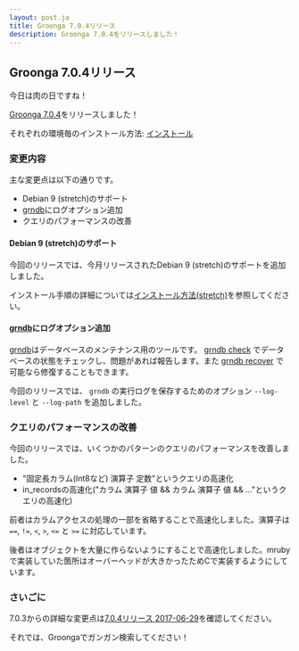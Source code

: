 ```yaml
---
layout: post.ja
title: Groonga 7.0.4リリース
description: Groonga 7.0.4をリリースしました！
---
```


## Groonga 7.0.4リリース

今日は肉の日ですね！

[Groonga 7.0.4](/ja/docs/news.html#release-7-0-4)をリリースしました！

それぞれの環境毎のインストール方法: [インストール](/ja/docs/install.html)

### 変更内容

主な変更点は以下の通りです。

  * Debian 9 (stretch)のサポート
  * [grndb](/ja/docs/reference/executables/grndb.html)にログオプション追加
  * クエリのパフォーマンスの改善

#### Debian 9 (stretch)のサポート

今回のリリースでは、今月リリースされたDebian 9 (stretch)のサポートを追加しました。

インストール手順の詳細については[インストール方法(stretch)](/ja/docs/install/debian.html#stretch)を参照してください。

#### [grndb](/ja/docs/reference/executables/grndb.html)にログオプション追加

[grndb](/ja/docs/reference/executables/grndb.html)はデータベースのメンテナンス用のツールです。
[grndb check](/ja/docs/reference/executables/grndb.html#check) でデータベースの状態をチェックし、問題があれば報告します。また [grndb recover](/ja/docs/reference/executables/grndb.html#recover) で可能なら修復することもできます。

今回のリリースでは、 `grndb` の実行ログを保存するためのオプション `--log-level` と `--log-path` を追加しました。

### クエリのパフォーマンスの改善

今回のリリースでは、いくつかのパターンのクエリのパフォーマンスを改善しました。

* "固定長カラム(Int8など) 演算子 定数"というクエリの高速化
* in_recordsの高速化("カラム 演算子 値 && カラム 演算子 値 && ..."というクエリの高速化)

前者はカラムアクセスの処理の一部を省略することで高速化しました。演算子は `==`, `!=`, `<`, `>`, `<=` と `>=` に対応しています。

後者はオブジェクトを大量に作らないようにすることで高速化しました。mrubyで実装していた箇所はオーバーヘッドが大きかったためCで実装するようにしています。

### さいごに

7.0.3からの詳細な変更点は[7.0.4リリース 2017-06-29](/ja/docs/news.html#release-7-0-4)を確認してください。

それでは、Groongaでガンガン検索してください！

